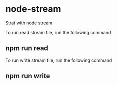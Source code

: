 # node-stream

Strat with node stream

To run read stream file, run the following command
## npm run read

To run write stream file, run the following command
## npm run write

